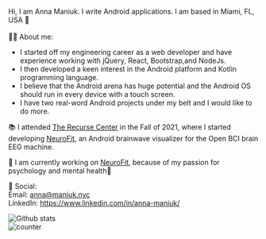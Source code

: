 Hi, I am Anna Maniuk. I write Android applications.  I am based in Miami, FL, USA 🌴<br />
<br />
🦸‍♀️ About me:<br />
<ul>
  <li> I started off my engineering career as a web developer and have experience working with jQuery, React, Bootstrap,and NodeJs.</li>
  <li> I then developed a keen interest in the Android platform and Kotlin programming language.</li>
  <li> I believe that the Android arena has huge potential and the Android OS should run in every device with a touch screen. </li>
  <li> I have two real-word Android projects under my belt and I would like to do more. </li>
</ul>

📚 I attended [The Recurse Center](https://www.recurse.com/) in the Fall of 2021, where I  started developing [NeuroFit](https://github.com/saintmarina/alpha_training), an Android brainwave visualizer for the Open BCI brain EEG machine.<br />

🔨 I am currently working on [NeuroFit](https://github.com/saintmarina/alpha_training), because of my passion for psychology and mental health🧠<br />

🤝 Social:<br />
Email: anna@maniuk.nyc<br />
LinkedIn: https://www.linkedin.com/in/anna-maniuk/

![Github stats](https://github-readme-stats.vercel.app/api?username=saintmarina)<br />
![counter](https://enkfvzifjhuftti.m.pipedream.net)
